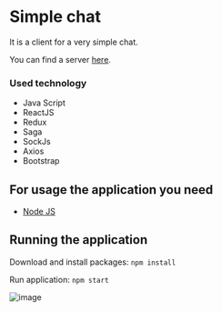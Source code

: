 # Simple chat

It is a client for a very simple chat.

You can find a server [here](https://github.com/HappyMary16/simple-chat-server).

### Used technology 
- Java Script 
- ReactJS
- Redux
- Saga
- SockJs
- Axios
- Bootstrap 

## For usage the application you need
- [Node JS](https://nodejs.org/uk/)

## Running the application

Download and install packages:
```npm install```

Run application:
```npm start```

![image](https://user-images.githubusercontent.com/43311320/115968059-80a84980-a53e-11eb-9ae8-ab33a6e26fc7.png)
